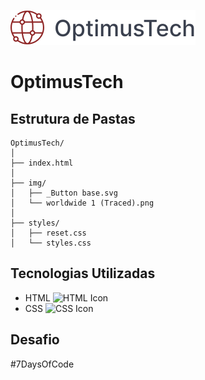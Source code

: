 
![OptimusTech Logo](./img/_Button%20base.svg)

# OptimusTech

## Estrutura de Pastas

```plaintext
OptimusTech/
│
├── index.html
│
├── img/
│   ├── _Button base.svg
│   └── worldwide 1 (Traced).png
│
├── styles/
│   ├── reset.css
│   └── styles.css
```

## Tecnologias Utilizadas

- HTML ![HTML Icon](https://img.icons8.com/color/48/000000/html-5.png)
- CSS ![CSS Icon](https://img.icons8.com/color/48/000000/css3.png)


## Desafio

#7DaysOfCode


